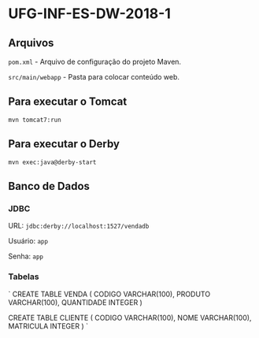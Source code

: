 # UFG-INF-ES-DW-2018-1

## Arquivos

`pom.xml` - Arquivo de configuração do projeto Maven.

`src/main/webapp` - Pasta para colocar conteúdo web. 

## Para executar o Tomcat

`mvn tomcat7:run`

## Para executar o Derby

`mvn exec:java@derby-start`

## Banco de Dados

### JDBC

URL: `jdbc:derby://localhost:1527/vendadb`

Usuário: `app`

Senha: `app`

### Tabelas

`
CREATE TABLE VENDA (
  CODIGO VARCHAR(100),
  PRODUTO VARCHAR(100),
  QUANTIDADE INTEGER
)

CREATE TABLE CLIENTE (
  CODIGO VARCHAR(100),
  NOME VARCHAR(100),
  MATRICULA INTEGER
)
`
